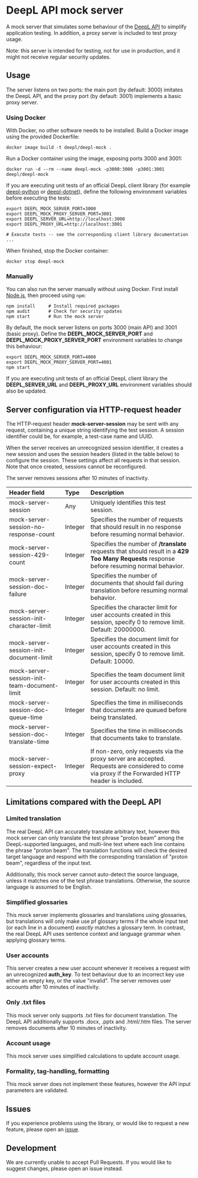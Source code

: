 # DeepL API mock server
A mock server that simulates some behaviour of the
[DeepL API](https://www.deepl.com/docs-api?utm_source=github&utm_medium=github-deepl-mock-readme) to simplify application
testing. In addition, a proxy server is included to test proxy usage.

Note: this server is intended for testing, not for use in production, and it might not receive
regular security updates. 

## Usage

The server listens on two ports: the main port (by default: 3000) imitates the DeepL API, and the
proxy port (by default: 3001) implements a basic proxy server.   

### Using Docker

With Docker, no other software needs to be installed. Build a Docker image using the provided Dockerfile:
```shell
docker image build -t deepl/deepl-mock .
```

Run a Docker container using the image, exposing ports 3000 and 3001:
```shell
docker run -d --rm --name deepl-mock -p3000:3000 -p3001:3001 deepl/deepl-mock
```

If you are executing unit tests of an official DeepL client library (for example
[deepl-python](https://github.com/DeepLcom/deepl-python)
or [deepl-dotnet](https://github.com/DeepLcom/deepl-dotnet)), define the following
environment variables before executing the tests:
```shell
export DEEPL_MOCK_SERVER_PORT=3000
export DEEPL_MOCK_PROXY_SERVER_PORT=3001
export DEEPL_SERVER_URL=http://localhost:3000
export DEEPL_PROXY_URL=http://localhost:3001

# Execute tests -- see the corresponding client library documentation
...
```

When finished, stop the Docker container:
```shell
docker stop deepl-mock
```

### Manually

You can also run the server manually without using Docker. First install
[Node.js](https://nodejs.dev/learn/how-to-install-nodejs), then proceed using `npm`:
```shell
npm install     # Install required packages
npm audit       # Check for security updates
npm start       # Run the mock server
```

By default, the mock server listens on ports 3000 (main API) and 3001 (basic proxy). Define the
**DEEPL_MOCK_SERVER_PORT** and **DEEPL_MOCK_PROXY_SERVER_PORT** environment variables to change this
behaviour:
```shell
export DEEPL_MOCK_SERVER_PORT=4000
export DEEPL_MOCK_PROXY_SERVER_PORT=4001
npm start
```
If you are executing unit tests of an official DeepL client library the **DEEPL_SERVER_URL** and
**DEEPL_PROXY_URL** environment variables should also be updated.

## Server configuration via HTTP-request header
The HTTP-request header **mock-server-session** may be sent with any request, containing a unique string identifying the
test session. A session identifier could be, for example, a test-case name and UUID.

When the server receives an unrecognized session identifier, it creates a new session and uses the session headers
(listed in the table below) to configure the session. These settings affect all requests in that session. Note that
once created, sessions cannot be reconfigured.

The server removes sessions after 10 minutes of inactivity.

|Header field |Type  | Description|
| :--- | :--- | :--- |
|mock-server-session|Any|Uniquely identifies this test session.|
|mock-server-session-no-response-count|Integer|Specifies the number of requests that should result in no response before resuming normal behavior.|
|mock-server-session-429-count|Integer|Specifies the number of **/translate** requests that should result in a **429 Too Many Requests** response before resuming normal behavior.|
|mock-server-session-doc-failure|Integer|Specifies the number of documents that should fail during translation before resuming normal behavior.|
|mock-server-session-init-character-limit|Integer|Specifies the character limit for user accounts created in this session, specify 0 to remove limit. Default: 20000000.|
|mock-server-session-init-document-limit|Integer|Specifies the document limit for user accounts created in this session, specify 0 to remove limit. Default: 10000.|
|mock-server-session-init-team-document-limit|Integer|Specifies the team document limit for user accounts created in this session. Default: no limit.|
|mock-server-session-doc-queue-time|Integer|Specifies the time in milliseconds that documents are queued before being translated.|
|mock-server-session-doc-translate-time|Integer|Specifies the time in milliseconds that documents take to translate.|
|mock-server-session-expect-proxy|Integer|If non-zero, only requests via the proxy server are accepted. Requests are considered to come via proxy if the Forwarded HTTP header is included.|

## Limitations compared with the DeepL API
### Limited translation
The real DeepL API can accurately translate arbitrary text, however this mock server can only translate the test
phrase "proton beam" among the DeepL-supported languages, and multi-line text where each line contains the phrase
"proton beam". The translation functions will check the desired target language and respond with the corresponding
translation of "proton beam", regardless of the input text. 

Additionally, this mock server cannot auto-detect the source language, unless it matches one of the test phrase
translations. Otherwise, the source language is assumed to be English.

### Simplified glossaries
This mock server implements glossaries and translations using glossaries, but translations will only
make use pf glossary terms if the whole input text (or each line in a document) *exactly* matches a
glossary term. In contrast, the real DeepL API uses sentence context and language grammar when
applying glossary terms.

### User accounts
This server creates a new user account whenever it receives a request with an unrecognized **auth_key**. To test
behaviour due to an incorrect key use either an empty key, or the value "invalid". The server removes user accounts
after 10 minutes of inactivity.

### Only .txt files
This mock server only supports .txt files for document translation. The DeepL API additionally supports .docx, .pptx
and .html/.htm files. The server removes documents after 10 minutes of inactivity.

### Account usage
This mock server uses simplified calculations to update account usage. 

### Formality, tag-handling, formatting 
This mock server does not implement these features, however the API input parameters are validated.

## Issues
If you experience problems using the library, or would like to request a new feature, please open an
[issue](https://www.github.com/DeepLcom/deepl-mock/issues). 

## Development

We are currently unable to accept Pull Requests. If you would like to suggest changes, please open an issue instead.
